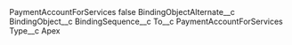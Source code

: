 <?xml version="1.0" encoding="UTF-8"?>
<CustomMetadata xmlns="http://soap.sforce.com/2006/04/metadata" xmlns:xsi="http://www.w3.org/2001/XMLSchema-instance" xmlns:xsd="http://www.w3.org/2001/XMLSchema">
    <label>PaymentAccountForServices</label>
    <protected>false</protected>
    <values>
        <field>BindingObjectAlternate__c</field>
        <value xsi:nil="true"/>
    </values>
    <values>
        <field>BindingObject__c</field>
        <value xsi:nil="true"/>
    </values>
    <values>
        <field>BindingSequence__c</field>
        <value xsi:nil="true"/>
    </values>
    <values>
        <field>To__c</field>
        <value xsi:type="xsd:string">PaymentAccountForServices</value>
    </values>
    <values>
        <field>Type__c</field>
        <value xsi:type="xsd:string">Apex</value>
    </values>
</CustomMetadata>
